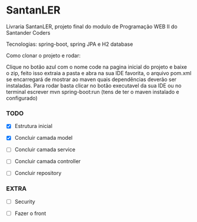 # SantanLER
Livraria SantanLER, projeto final do modulo de Programação WEB II do Santander Coders


Tecnologias: spring-boot, spring JPA e H2 database


Como clonar o projeto e rodar: 

Clique no botão azul com o nome code na pagina inicial do projeto e baixe o zip, feito isso extraia a pasta e abra na sua IDE favorita, o arquivo pom.xml se encarregará de mostrar ao maven quais dependências deverão ser instaladas. Para rodar basta clicar no botão executavel da sua IDE ou no terminal escrever mvn spring-boot:run (tens de ter o maven instalado e configurado)




<h3>TODO</h3>

- [x] Estrutura inicial
- [x] Concluir camada model
- [ ] Concluir camada service
- [ ] Concluir camada controller
- [ ] Concluir repository


<h3>EXTRA</h3>

- [ ] Security
- [ ] Fazer o front



